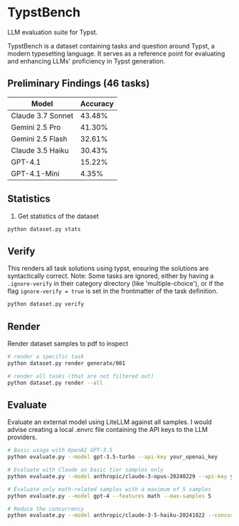 # TypstBench

LLM evaluation suite for Typst.

TypstBench is a dataset containing tasks and question around Typst, a modern typesetting language. It serves as a reference point for evaluating and enhancing LLMs' proficiency in Typst generation.

## Preliminary Findings (46 tasks)

| Model                          |   Accuracy |
|--------------------------------|------------|
| Claude 3.7 Sonnet              |    43.48%  |
| Gemini 2.5 Pro                 |    41.30%  |
| Gemini 2.5 Flash               |    32.61%  |
| Claude 3.5 Haiku               |    30.43%  |
| GPT-4.1                        |    15.22%  |
| GPT-4.1-Mini                   |     4.35%  |

## Statistics

1. Get statistics of the dataset
```sh
python dataset.py stats
```

## Verify

This renders all task solutions using typst, ensuring the solutions are syntactically correct.
Note: Some tasks are ignored, either by having a `.ignore-verify` in their category directory (like 'multiple-choice'), or if the flag `ignore-verify = true` is set in the frontmatter of the task definition.
```sh
python dataset.py verify
```

## Render

Render dataset samples to pdf to inspect
```sh
# render a specific task
python dataset.py render generate/001

# render all tasks (that are not filtered out)
python dataset.py render --all
```

## Evaluate

Evaluate an external model using LiteLLM against all samples. I would advise creating a local .envrc file containing the API keys to the LLM providers.
```sh
# Basic usage with OpenAI GPT-3.5
python evaluate.py --model gpt-3.5-turbo --api-key your_openai_key

# Evaluate with Claude on basic tier samples only
python evaluate.py --model anthropic/claude-3-opus-20240229 --api-key your_anthropic_key --tier basic

# Evaluate only math-related samples with a maximum of 5 samples
python evaluate.py --model gpt-4 --features math --max-samples 5

# Reduce the concurrency
python evaluate.py --model anthropic/claude-3-5-haiku-20241022 --concurrency 2
```
